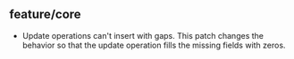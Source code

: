 ## feature/core

*  Update operations can't insert with gaps. This patch changes
   the behavior so that the update operation fills the missing
   fields with zeros.